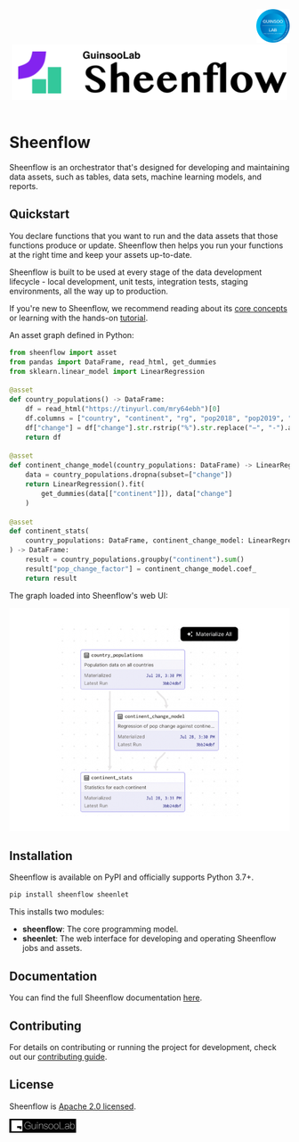 <div align="right">
    <img src="https://raw.githubusercontent.com/GuinsooLab/glab/main/src/images/guinsoolab-badge.png" height="60" alt="badge">
    <br />
</div>
<div align="center">
    <img src="https://raw.githubusercontent.com/GuinsooLab/glab/main/src/images/guinsoolab-sheenflow.svg" alt="logo" height="100" />
    <br />
    <br />
</div>

# Sheenflow

Sheenflow is an orchestrator that's designed for developing and maintaining data assets, such as tables, data sets, machine learning models, and reports.

## Quickstart

You declare functions that you want to run and the data assets that those functions produce or update. Sheenflow then helps you run your functions at the right time and keep your assets up-to-date.

Sheenflow is built to be used at every stage of the data development lifecycle - local development, unit tests, integration tests, staging environments, all the way up to production.

If you're new to Sheenflow, we recommend reading about its [core concepts](https://ciusji.gitbook.io/sheenflow/concepts/assets) or learning with the hands-on [tutorial](https://ciusji.gitbook.io/sheenflow/overview/create-a-new-project).

An asset graph defined in Python:

```python
from sheenflow import asset
from pandas import DataFrame, read_html, get_dummies
from sklearn.linear_model import LinearRegression

@asset
def country_populations() -> DataFrame:
    df = read_html("https://tinyurl.com/mry64ebh")[0]
    df.columns = ["country", "continent", "rg", "pop2018", "pop2019", "change"]
    df["change"] = df["change"].str.rstrip("%").str.replace("−", "-").astype("float")
    return df

@asset
def continent_change_model(country_populations: DataFrame) -> LinearRegression:
    data = country_populations.dropna(subset=["change"])
    return LinearRegression().fit(
        get_dummies(data[["continent"]]), data["change"]
    )

@asset
def continent_stats(
    country_populations: DataFrame, continent_change_model: LinearRegression
) -> DataFrame:
    result = country_populations.groupby("continent").sum()
    result["pop_change_factor"] = continent_change_model.coef_
    return result
```

The graph loaded into Sheenflow's web UI:

![graph-sample](https://raw.githubusercontent.com/GuinsooLab/sheenflow/main/docs/assets/sample.jpg)

## Installation

Sheenflow is available on PyPI and officially supports Python 3.7+.

```bash
pip install sheenflow sheenlet
```

This installs two modules:

- **sheenflow**: The core programming model.
- **sheenlet**: The web interface for developing and operating Sheenflow jobs and assets.

## Documentation

You can find the full Sheenflow documentation [here](https://ciusji.gitbook.io/sheenflow/).

## Contributing

For details on contributing or running the project for development, check out our [contributing
guide](https://ciusji.gitbook.io/sheenflow/reference/contributing).

## License

Sheenflow is [Apache 2.0 licensed](https://github.com/GuinsooLab/sheenflow/blob/main/LICENSE).

<img src="https://raw.githubusercontent.com/GuinsooLab/glab/main/src/images/guinsoolab-group.svg" width="120" alt="license" />
